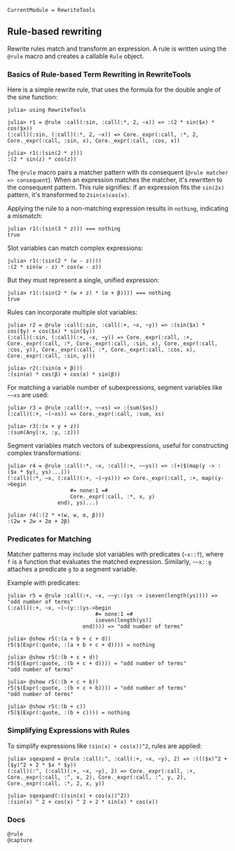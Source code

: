 ```@meta
CurrentModule = RewriteTools
```

## Rule-based rewriting

Rewrite rules match and transform an expression. A rule is written using the `@rule` macro and creates a callable `Rule` object.

### Basics of Rule-based Term Rewriting in RewriteTools

Here is a simple rewrite rule, that uses the formula for the double angle of the sine function:

```jldoctest rewrite
julia> using RewriteTools

julia> r1 = @rule :call(:sin, :call(:*, 2, ~x)) => :(2 * sin($x) * cos($x))
(:call)(:sin, (:call)(:*, 2, ~x)) => Core._expr(:call, :*, 2, Core._expr(:call, :sin, x), Core._expr(:call, :cos, x))

julia> r1(:(sin(2 * z)))
:(2 * sin(z) * cos(z))

```

The `@rule` macro pairs a matcher pattern with its consequent (`@rule matcher => consequent`). When an expression matches the matcher, it's rewritten to the consequent pattern. This rule signifies: if an expression fits the `sin(2x)` pattern, it's transformed to `2sin(x)cos(x)`.

Applying the rule to a non-matching expression results in `nothing`, indicating a mismatch:
```jldoctest rewrite
julia> r1(:(sin(3 * z))) === nothing
true
```

Slot variables can match complex expressions:
```jldoctest rewrite
julia> r1(:(sin(2 * (w - z))))
:(2 * sin(w - z) * cos(w - z))

```

But they must represent a single, unified expression:
```jldoctest rewrite
julia> r1(:(sin(2 * (w + z) * (α + β)))) === nothing
true
```

Rules can incorporate multiple slot variables:
```jldoctest rewrite
julia> r2 = @rule :call(:sin, :call(:+, ~x, ~y)) => :(sin($x) * cos($y) + cos($x) * sin($y))
(:call)(:sin, (:call)(:+, ~x, ~y)) => Core._expr(:call, :+, Core._expr(:call, :*, Core._expr(:call, :sin, x), Core._expr(:call, :cos, y)), Core._expr(:call, :*, Core._expr(:call, :cos, x), Core._expr(:call, :sin, y)))

julia> r2(:(sin(α + β)))
:(sin(α) * cos(β) + cos(α) * sin(β))

```

For matching a variable number of subexpressions, segment variables like `~~xs` are used:
```jldoctest rewrite
julia> r3 = @rule :call(:+, ~~xs) => :(sum($xs))
(:call)(:+, ~(~xs)) => Core._expr(:call, :sum, xs)

julia> r3(:(x + y + z))
:(sum(Any[:x, :y, :z]))

```

Segment variables match vectors of subexpressions, useful for constructing complex transformations:
```jldoctest rewrite
julia> r4 = @rule :call(:*, ~x, :call(:+, ~~ys)) => :(+($(map(y -> :($x * $y), ys)...)))
(:call)(:*, ~x, (:call)(:+, ~(~ys))) => Core._expr(:call, :+, map((y->begin
                    #= none:1 =#
                    Core._expr(:call, :*, x, y)
                end), ys)...)

julia> r4(:(2 * +(w, w, α, β)))
:(2w + 2w + 2α + 2β)

```

### Predicates for Matching

Matcher patterns may include slot variables with predicates (`~x::f`), where `f` is a function that evaluates the matched expression. Similarly, `~~x::g` attaches a predicate `g` to a segment variable.

Example with predicates:
```jldoctest rewrite
julia> r5 = @rule :call(:+, ~x, ~~y::(ys -> iseven(length(ys)))) => "odd number of terms"
(:call)(:+, ~x, ~(~(y::(ys->begin
                            #= none:1 =#
                            iseven(length(ys))
                        end)))) => "odd number of terms"

julia> @show r5(:(a + b + c + d))
r5($(Expr(:quote, :(a + b + c + d)))) = nothing

julia> @show r5(:(b + c + d))
r5($(Expr(:quote, :(b + c + d)))) = "odd number of terms"
"odd number of terms"

julia> @show r5(:(b + c + b))
r5($(Expr(:quote, :(b + c + b)))) = "odd number of terms"
"odd number of terms"

julia> @show r5(:(b + c))
r5($(Expr(:quote, :(b + c)))) = nothing
```

### Simplifying Expressions with Rules

To simplify expressions like `(sin(x) + cos(x))^2`, rules are applied:
```jldoctest rewrite
julia> sqexpand = @rule :call(:^, :call(:+, ~x, ~y), 2) => :((($x)^2 + ($y)^2 + 2 * $x * $y))
(:call)(:^, (:call)(:+, ~x, ~y), 2) => Core._expr(:call, :+, Core._expr(:call, :^, x, 2), Core._expr(:call, :^, y, 2), Core._expr(:call, :*, 2, x, y))

julia> sqexpand(:((sin(x) + cos(x))^2))
:(sin(x) ^ 2 + cos(x) ^ 2 + 2 * sin(x) * cos(x))

```

### Docs

```@docs
@rule
@capture
```